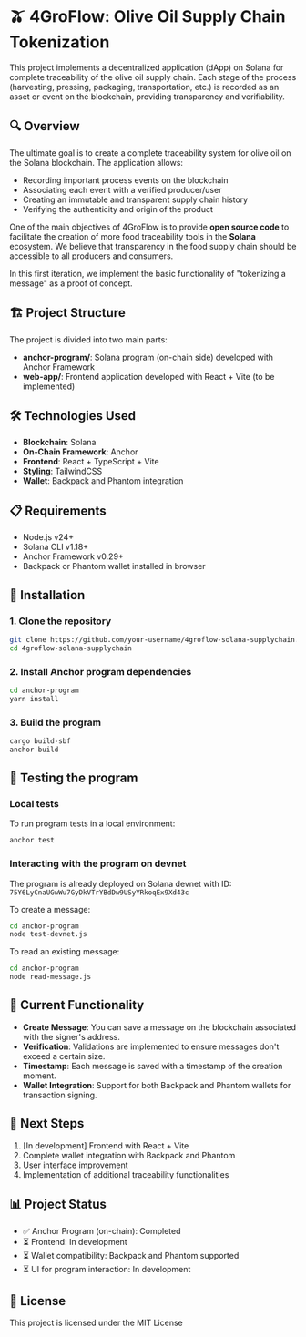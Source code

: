 # 🫒 4GroFlow: Olive Oil Supply Chain Tokenization

This project implements a decentralized application (dApp) on Solana for complete traceability of the olive oil supply chain. Each stage of the process (harvesting, pressing, packaging, transportation, etc.) is recorded as an asset or event on the blockchain, providing transparency and verifiability.

## 🔍 Overview

The ultimate goal is to create a complete traceability system for olive oil on the Solana blockchain. The application allows:

- Recording important process events on the blockchain
- Associating each event with a verified producer/user
- Creating an immutable and transparent supply chain history
- Verifying the authenticity and origin of the product

One of the main objectives of 4GroFlow is to provide **open source code** to facilitate the creation of more food traceability tools in the **Solana** ecosystem. We believe that transparency in the food supply chain should be accessible to all producers and consumers.

In this first iteration, we implement the basic functionality of "tokenizing a message" as a proof of concept.

## 🏗️ Project Structure

The project is divided into two main parts:

- **anchor-program/**: Solana program (on-chain side) developed with Anchor Framework
- **web-app/**: Frontend application developed with React + Vite (to be implemented)

## 🛠️ Technologies Used

- **Blockchain**: Solana
- **On-Chain Framework**: Anchor
- **Frontend**: React + TypeScript + Vite
- **Styling**: TailwindCSS
- **Wallet**: Backpack and Phantom integration

## 📋 Requirements

- Node.js v24+
- Solana CLI v1.18+
- Anchor Framework v0.29+
- Backpack or Phantom wallet installed in browser

## 🚀 Installation

### 1. Clone the repository

```bash
git clone https://github.com/your-username/4groflow-solana-supplychain.git
cd 4groflow-solana-supplychain
```

### 2. Install Anchor program dependencies

```bash
cd anchor-program
yarn install
```

### 3. Build the program

```bash
cargo build-sbf
anchor build
```

## 🧪 Testing the program

### Local tests

To run program tests in a local environment:

```bash
anchor test
```

### Interacting with the program on devnet

The program is already deployed on Solana devnet with ID: `75Y6LyCnaUGwWu7GyDkVTrYBdDw9USyYRkoqEx9Xd43c`

To create a message:

```bash
cd anchor-program
node test-devnet.js
```

To read an existing message:

```bash
cd anchor-program
node read-message.js
```

## 📝 Current Functionality

- **Create Message**: You can save a message on the blockchain associated with the signer's address.
- **Verification**: Validations are implemented to ensure messages don't exceed a certain size.
- **Timestamp**: Each message is saved with a timestamp of the creation moment.
- **Wallet Integration**: Support for both Backpack and Phantom wallets for transaction signing.

## 🚧 Next Steps

1. [In development] Frontend with React + Vite
2. Complete wallet integration with Backpack and Phantom
3. User interface improvement
4. Implementation of additional traceability functionalities

## 📊 Project Status

- ✅ Anchor Program (on-chain): Completed
- ⏳ Frontend: In development
- ⏳ Wallet compatibility: Backpack and Phantom supported
- ⏳ UI for program interaction: In development

## 📄 License

This project is licensed under the MIT License